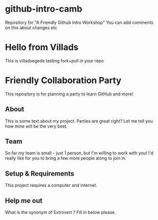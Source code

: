 # github-intro-camb
Repository for "A Friendly Github Intro Workshop"
You can add comments on this about changes etc


# Hello from Villads
This is villadsegede testing fork+pull in your repo

# Friendly Collaboration Party

This repository is for planning a party to learn GitHub and more!

## About
This is some text about my project.
Parties are great right? Let me tell you how mine will be the very best.

## Team
So far my team is small - just 1 person, but I'm willing to work with you!
I'd really like for you to bring a few more people along to join in.

## Setup & Requirements
This project requires a computer and internet.

## Help me out  
What is the synonym of Extrovert ? Fill in below please.
